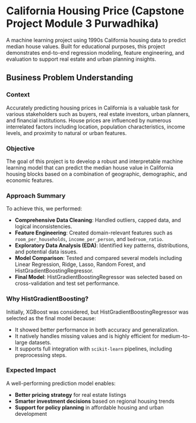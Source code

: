 # California Housing Price (Capstone Project Module 3 Purwadhika)
A machine learning project using 1990s California housing data to predict median house values. Built for educational purposes, this project demonstrates end-to-end regression modeling, feature engineering, and evaluation to support real estate and urban planning insights.

## Business Problem Understanding

### Context

Accurately predicting housing prices in California is a valuable task for various stakeholders such as buyers, real estate investors, urban planners, and financial institutions. House prices are influenced by numerous interrelated factors including location, population characteristics, income levels, and proximity to natural or urban features.

### Objective

The goal of this project is to develop a robust and interpretable machine learning model that can predict the median house value in California housing blocks based on a combination of geographic, demographic, and economic features.

### Approach Summary

To achieve this, we performed:

- **Comprehensive Data Cleaning**: Handled outliers, capped data, and logical inconsistencies.
- **Feature Engineering**: Created domain-relevant features such as `room_per_households`, `income_per_person`, and `bedroom_ratio`.
- **Exploratory Data Analysis (EDA)**: Identified key patterns, distributions, and potential data issues.
- **Model Comparison**: Tested and compared several models including Linear Regression, Ridge, Lasso, Random Forest, and HistGradientBoostingRegressor.
- **Final Model**: HistGradientBoostingRegressor was selected based on cross-validation and test set performance.

### Why HistGradientBoosting?

Initially, XGBoost was considered, but HistGradientBoostingRegressor was selected as the final model because:
- It showed better performance in both accuracy and generalization.
- It natively handles missing values and is highly efficient for medium-to-large datasets.
- It supports full integration with `scikit-learn` pipelines, including preprocessing steps.

### Expected Impact

A well-performing prediction model enables:
- **Better pricing strategy** for real estate listings
- **Smarter investment decisions** based on regional housing trends
- **Support for policy planning** in affordable housing and urban development
